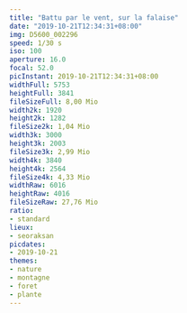 ```yaml
---
title: "Battu par le vent, sur la falaise"
date: "2019-10-21T12:34:31+08:00"
img: D5600_002296
speed: 1/30 s
iso: 100
aperture: 16.0
focal: 52.0
picInstant: 2019-10-21T12:34:31+08:00
widthFull: 5753
heightFull: 3841
fileSizeFull: 8,00 Mio
width2k: 1920
height2k: 1282
fileSize2k: 1,04 Mio
width3k: 3000
height3k: 2003
fileSize3k: 2,99 Mio
width4k: 3840
height4k: 2564
fileSize4k: 4,33 Mio
widthRaw: 6016
heightRaw: 4016
fileSizeRaw: 27,76 Mio
ratio:
- standard
lieux:
- seoraksan
picdates:
- 2019-10-21
themes:
- nature
- montagne
- foret
- plante
---
```


